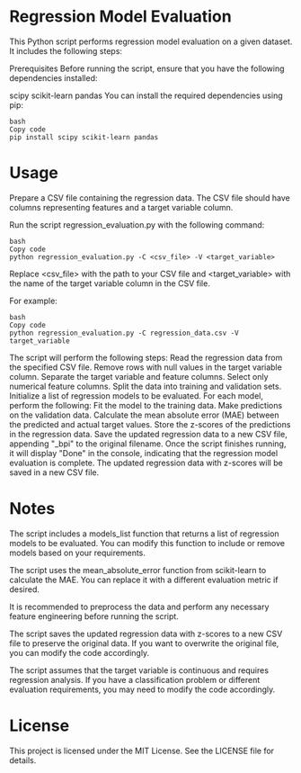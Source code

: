 # Regression Model Evaluation
This Python script performs regression model evaluation on a given dataset. It includes the following steps:

Prerequisites
Before running the script, ensure that you have the following dependencies installed:

scipy
scikit-learn
pandas
You can install the required dependencies using pip:

```
bash
Copy code
pip install scipy scikit-learn pandas
```

# Usage
Prepare a CSV file containing the regression data. The CSV file should have columns representing features and a target variable column.

Run the script regression_evaluation.py with the following command:

```
bash
Copy code
python regression_evaluation.py -C <csv_file> -V <target_variable>
```

Replace <csv_file> with the path to your CSV file and <target_variable> with the name of the target variable column in the CSV file.

For example:

```
bash
Copy code
python regression_evaluation.py -C regression_data.csv -V target_variable
```

The script will perform the following steps:
Read the regression data from the specified CSV file.
Remove rows with null values in the target variable column.
Separate the target variable and feature columns.
Select only numerical feature columns.
Split the data into training and validation sets.
Initialize a list of regression models to be evaluated.
For each model, perform the following:
Fit the model to the training data.
Make predictions on the validation data.
Calculate the mean absolute error (MAE) between the predicted and actual target values.
Store the z-scores of the predictions in the regression data.
Save the updated regression data to a new CSV file, appending "_bpi" to the original filename.
Once the script finishes running, it will display "Done" in the console, indicating that the regression model evaluation is complete. The updated regression data with z-scores will be saved in a new CSV file.
# Notes
The script includes a models_list function that returns a list of regression models to be evaluated. You can modify this function to include or remove models based on your requirements.

The script uses the mean_absolute_error function from scikit-learn to calculate the MAE. You can replace it with a different evaluation metric if desired.

It is recommended to preprocess the data and perform any necessary feature engineering before running the script.

The script saves the updated regression data with z-scores to a new CSV file to preserve the original data. If you want to overwrite the original file, you can modify the code accordingly.

The script assumes that the target variable is continuous and requires regression analysis. If you have a classification problem or different evaluation requirements, you may need to modify the code accordingly.

# License
This project is licensed under the MIT License. See the LICENSE file for details.